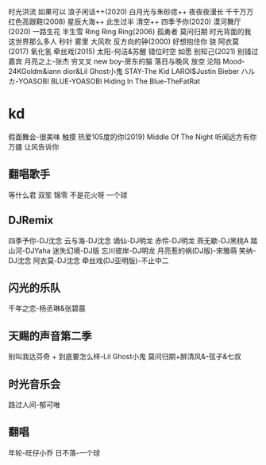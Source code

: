 时光洪流
如果可以
浪子闲话++(2020)
白月光与朱砂痣++
夜夜夜漫长
千千万万
红色高跟鞋(2008)
星辰大海++
此生过半
清空++
四季予你(2020)
漠河舞厅(2020)
一路生花
半生雪
Ring Ring Ring(2006)
孤勇者
莫问归期
时光背面的我
这世界那么多人
秒针
雾里
大风吹
反方向的钟(2000)
好想抱住你
骁
阿衣莫(2017)
氧化氢
牵丝戏(2015)
太阳-何洁&苏醒
错位时空
如愿
别知己(2021)
别错过
嘉宾
月亮之上-张杰
穷叉叉
new boy-房东的猫
落日与晚风
放空
沦陷
Mood-24KGoldm&iann dior&Lil Ghost小鬼
STAY-The Kid LAROI$Justin Bieber
ハルカ-YOASOBI
BLUE-YOASOBI
Hiding In The Blue-TheFatRat
# kd
假面舞会-很美味
触摸
热爱105度的你(2019)
Middle Of The Night
听闻远方有你
万疆
让风告诉你
## 翻唱歌手
等什么君
双笙
锦零
不是花火呀
一个球
## DJRemix
四季予你-DJ沈念
云与海-DJ沈念
谪仙-DJ明龙
赤伶-DJ明龙
燕无歇-DJ黑桃A
踏山河-DJYaha
迷失幻境-DJ版
忘川彼岸-DJ明龙
月亮惹的祸(DJ版)-宋雅萌
笑纳-DJ沈念
阿衣莫-DJ沈念
牵丝戏(DJ亚明版)-不止中二
## 闪光的乐队
千年之恋-杨丞琳&张碧晨
## 天赐的声音第二季
别叫我达芬奇 + 到底要怎么样-Lil Ghost小鬼
莫问归期+醉清风&-弦子&七叔
## 时光音乐会
路过人间-郁可唯
## 翻唱
年轮-旺仔小乔
日不落-一个球